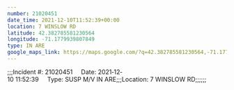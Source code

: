 ```yaml
---
number: 21020451
date_time: 2021-12-10T11:52:39+00:00
location: 7 WINSLOW RD
latitude: 42.382785581230564
longitude: -71.1779939807849
type: IN ARE
google_maps_link: https://maps.google.com/?q=42.382785581230564,-71.1779939807849
---
```


;;;Incident #: 21020451     Date: 2021‐12‐10 11:52:39     Type: SUSP M/V IN ARE;;;Location: 7 WINSLOW RD;;;;;;
